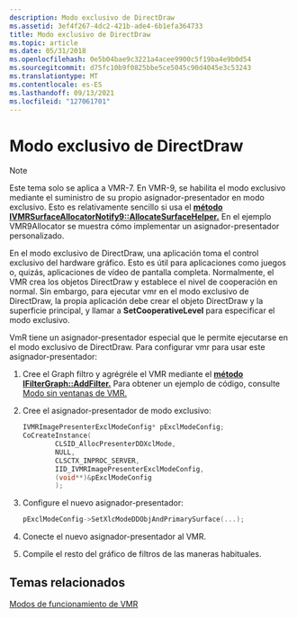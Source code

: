 ```yaml
---
description: Modo exclusivo de DirectDraw
ms.assetid: 3ef4f267-4dc2-421b-ade4-6b1efa364733
title: Modo exclusivo de DirectDraw
ms.topic: article
ms.date: 05/31/2018
ms.openlocfilehash: 0e5b04bae9c3221a4acee9900c5f19ba4e9b0d54
ms.sourcegitcommit: d75fc10b9f0825bbe5ce5045c90d4045e3c53243
ms.translationtype: MT
ms.contentlocale: es-ES
ms.lasthandoff: 09/13/2021
ms.locfileid: "127061701"
---
```

# <a name="directdraw-exclusive-mode"></a>Modo exclusivo de DirectDraw

> [!Note]  
> Este tema solo se aplica a VMR-7. En VMR-9, se habilita el modo exclusivo mediante el suministro de su propio asignador-presentador en modo exclusivo. Esto es relativamente sencillo si usa el [**método IVMRSurfaceAllocatorNotify9::AllocateSurfaceHelper.**](/previous-versions/windows/desktop/api/Vmr9/nf-vmr9-ivmrsurfaceallocatornotify9-allocatesurfacehelper) En el ejemplo VMR9Allocator se muestra cómo implementar un asignador-presentador personalizado.

 

En el modo exclusivo de DirectDraw, una aplicación toma el control exclusivo del hardware gráfico. Esto es útil para aplicaciones como juegos o, quizás, aplicaciones de vídeo de pantalla completa. Normalmente, el VMR crea los objetos DirectDraw y establece el nivel de cooperación en normal. Sin embargo, para ejecutar vmr en el modo exclusivo de DirectDraw, la propia aplicación debe crear el objeto DirectDraw y la superficie principal, y llamar a **SetCooperativeLevel** para especificar el modo exclusivo.

VmR tiene un asignador-presentador especial que le permite ejecutarse en el modo exclusivo de DirectDraw. Para configurar vmr para usar este asignador-presentador:

1.  Cree el Graph filtro y agrégréle el VMR mediante el [**método IFilterGraph::AddFilter.**](/windows/desktop/api/Strmif/nf-strmif-ifiltergraph-addfilter) Para obtener un ejemplo de código, consulte [Modo sin ventanas de VMR.](vmr-windowless-mode.md)
2.  Cree el asignador-presentador de modo exclusivo:
    ```C++
    IVMRImagePresenterExclModeConfig* pExclModeConfig;
    CoCreateInstance(
            CLSID_AllocPresenterDDXclMode,
            NULL,
            CLSCTX_INPROC_SERVER,
            IID_IVMRImagePresenterExclModeConfig,
            (void**)&pExclModeConfig
            );
    ```

    

3.  Configure el nuevo asignador-presentador:
    ```C++
    pExclModeConfig->SetXlcModeDDObjAndPrimarySurface(...);
    ```

    

4.  Conecte el nuevo asignador-presentador al VMR.
5.  Compile el resto del gráfico de filtros de las maneras habituales.

## <a name="related-topics"></a>Temas relacionados

<dl> <dt>

[Modos de funcionamiento de VMR](vmr-modes-of-operation.md)
</dt> </dl>

 

 



